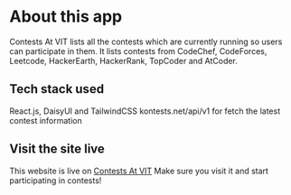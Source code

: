 # About this app

Contests At VIT lists all the contests which are currently running so users can
participate in them. It lists contests from CodeChef, CodeForces, Leetcode,
HackerEarth, HackerRank, TopCoder and AtCoder.

## Tech stack used

React.js, DaisyUI and TailwindCSS
kontests.net/api/v1 for fetch the latest contest information

## Visit the site live

This website is live on [Contests At VIT](https://contestsatvit.netlify.app/)
Make sure you visit it and start participating in contests!
